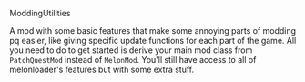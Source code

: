 ModdingUtilities

A mod with some basic features that make some annoying parts of modding pq easier, like giving specific update functions for each part of the game. All you need to do to get started is derive your main mod class from `PatchQuestMod` instead of `MelonMod`. You'll still have access to all of melonloader's features but with some extra stuff.
